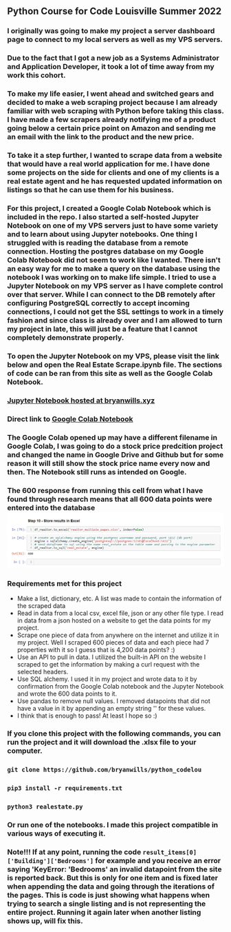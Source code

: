 ## Python Course for Code Louisville Summer 2022

### I originally was going to make my project a server dashboard page to connect to my local servers as well as my VPS servers.
### Due to the fact that I got a new job as a Systems Administrator and Application Developer, it took a lot of time away from my work this cohort.
### To make my life easier, I went ahead and switched gears and decided to make a web scraping project because I am already familiar with web scraping with Python before taking this class. I have made a few scrapers already notifying me of a product going below a certain price point on Amazon and sending me an email with the link to the product and the new price.
### To take it a step further, I wanted to scrape data from a website that would have a real world application for me. I have done some projects on the side for clients and one of my clients is a real estate agent and he has requested updated information on listings so that he can use them for his business.

### For this project, I created a Google Colab Notebook which is included in the repo. I also started a self-hosted Jupyter Notebook on one of my VPS servers just to have some variety and to learn about using Jupyter notebooks. One thing I struggled with is reading the database from a remote connection. Hosting the postgres database on my Google Colab Notebook did not seem to work like I wanted. There isn't an easy way for me to make a query on the database using the notebook I was working on to make life simple. I tried to use a Jupyter Notebook on my VPS server as I have complete control over that server. While I can connect to the DB remotely after configuring PostgreSQL correctly to accept incoming connections, I could not get the SSL settings to work in a timely fashion and since class is already over and I am allowed to turn my project in late, this will just be a feature that I cannot completely demonstrate properly.

### To open the Jupyter Notebook on my VPS, please visit the link below and open the Real Estate Scrape.ipynb file. The sections of code can be ran from this site as well as the Google Colab Notebook.
### [Jupyter Notebook hosted at bryanwills.xyz](http://bryanwills.xyz:8888/?token=f82f60f96cd0d1ee39ad8e05592d8b998509d53189ba413a)

### Direct link to [Google Colab Notebook](https://colab.research.google.com/github/bryanwills/python_codelou/blob/main/real_estate_property_info.ipynb#scrollTo=PCM2vtEhKz7e)

### The Google Colab opened up may have a different filename in Google Colab, I was going to do a stock price predcition project and changed the name in Google Drive and Github but for some reason it will still show the stock price name every now and then. The Notebook still runs as intended on Google.

### The 600 response from running this cell from what I have found through research means that all 600 data points were entered into the database ![](https://github.com/bryanwills/python_codelou/blob/main/jupyter_notebook_db_output_success.png)

### Requirements met for this project
- Make a list, dictionary, etc. A list was made to contain the information of the scraped data
- Read in data from a local csv, excel file, json or any other file type. I read in data from a json hosted on a website to get the data points for my project.
- Scrape one piece of data from anywhere on the internet and utilize it in my project. Well I scraped 600 pieces of data and each piece had 7 properties with it so I guess that is 4,200 data points? :)
- Use an API to pull in data. I utilized the built-in API on the website I scraped to get the information by making a curl request with the selected headers.
- Use SQL alchemy. I used it in my project and wrote data to it by confirmation from the Google Colab notebook and the Jupyter Notebook and wrote the 600 data points to it.
- Use pandas to remove null values. I removed datapoints that did not have a value in it by appending an empty string '' for these values.
- I think that is enough to pass! At least I hope so :)

### If you clone this project with the following commands, you can run the project and it will download the .xlsx file to your computer.
### ```git clone https://github.com/bryanwills/python_codelou```
### ```pip3 install -r requirements.txt```
### ```python3 realestate.py```

### Or run one of the notebooks. I made this project compatible in various ways of executing it.

### Note!!! If at any point, running the code ```result_items[0]['Building']['Bedrooms']``` for example and you receive an error saying 'KeyError: 'Bedrooms' an invalid datapoint from the site is reported back. But this is only for one item and is fixed later when appending the data and going through the iterations of the pages. This is code is just showing what happens when trying to search a single listing and is not representing the entire project. Running it again later when another listing shows up, will fix this.